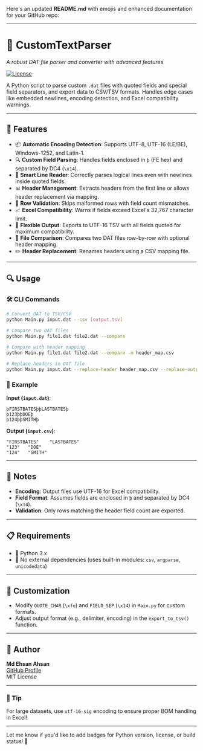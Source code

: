 Here's an updated **README.md** with emojis and enhanced documentation for your GitHub repo:

---

# 🧠 CustomTextParser  
*A robust DAT file parser and converter with advanced features*

[![License](https://github.com/MdEhsanAhsan/CustomTextParser/blob/main/LICENSE)](LICENSE)

A Python script to parse custom `.dat` files with quoted fields and special field separators, and export data to CSV/TSV formats. Handles edge cases like embedded newlines, encoding detection, and Excel compatibility warnings.

---

## 🌟 Features  
- 📦 **Automatic Encoding Detection**: Supports UTF-8, UTF-16 (LE/BE), Windows-1252, and Latin-1.  
- 🔍 **Custom Field Parsing**: Handles fields enclosed in `þ` (FE hex) and separated by DC4 (`\x14`).  
- 🔁 **Smart Line Reader**: Correctly parses logical lines even with newlines inside quoted fields.  
- 📊 **Header Management**: Extracts headers from the first line or allows header replacement via mapping.  
- 🧮 **Row Validation**: Skips malformed rows with field count mismatches.  
- 📈 **Excel Compatibility**: Warns if fields exceed Excel's 32,767 character limit.  
- 📄 **Flexible Output**: Exports to UTF-16 TSV with all fields quoted for maximum compatibility.  
- 🔄 **File Comparison**: Compares two DAT files row-by-row with optional header mapping.  
- ✏️ **Header Replacement**: Renames headers using a CSV mapping file.  

---

## 🔍 Usage  
### 🛠️ CLI Commands  
```bash
# Convert DAT to TSV/CSV
python Main.py input.dat --csv [output.tsv]

# Compare two DAT files
python Main.py file1.dat file2.dat --compare

# Compare with header mapping
python Main.py file1.dat file2.dat --compare -m header_map.csv

# Replace headers in DAT file
python Main.py input.dat --replace-header header_map.csv --replace-output output.dat
```

### 🧪 Example  
**Input (`input.dat`)**:
```
þFIRSTBATESþþLASTBATESþ
þ123þþDOEþ
þ124þþSMITHþ
```

**Output (`input.csv`)**:
```tsv
"FIRSTBATES"	"LASTBATES"
"123"	"DOE"
"124"	"SMITH"
```

---

## 📝 Notes  
- **Encoding**: Output files use UTF-16 for Excel compatibility.  
- **Field Format**: Assumes fields are enclosed in `þ` and separated by DC4 (`\x14`).  
- **Validation**: Only rows matching the header field count are exported.  

---

## 📋 Requirements  
- 🐍 Python 3.x  
- 🔌 No external dependencies (uses built-in modules: `csv`, `argparse`, `unicodedata`)  

---

## 🎨 Customization  
- Modify `QUOTE_CHAR` (`\xfe`) and `FIELD_SEP` (`\x14`) in `Main.py` for custom formats.  
- Adjust output format (e.g., delimiter, encoding) in the `export_to_tsv()` function.  

---

## 👤 Author  
**Md Ehsan Ahsan**  
[GitHub Profile](https://github.com/MdEhsanAhsan)  
MIT License  

---

### 📌 Tip  
For large datasets, use `utf-16-sig` encoding to ensure proper BOM handling in Excel!

---

Let me know if you'd like to add badges for Python version, license, or build status! 🚀
